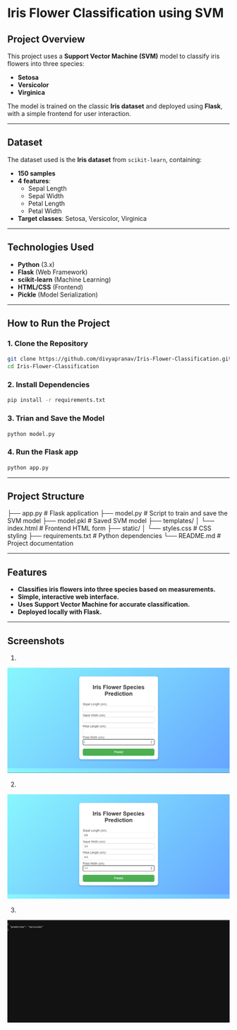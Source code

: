 # Iris Flower Classification using SVM

## Project Overview
This project uses a **Support Vector Machine (SVM)** model to classify iris flowers into three species:
- **Setosa**
- **Versicolor**
- **Virginica**

The model is trained on the classic **Iris dataset** and deployed using **Flask**, with a simple frontend for user interaction.

---

## Dataset
The dataset used is the **Iris dataset** from `scikit-learn`, containing:
- **150 samples**
- **4 features**:
  - Sepal Length
  - Sepal Width
  - Petal Length
  - Petal Width
- **Target classes**: Setosa, Versicolor, Virginica

---

## Technologies Used
- **Python** (3.x)
- **Flask** (Web Framework)
- **scikit-learn** (Machine Learning)
- **HTML/CSS** (Frontend)
- **Pickle** (Model Serialization)

---

## How to Run the Project

### 1️. Clone the Repository
```bash
git clone https://github.com/divyapranav/Iris-Flower-Classification.git
cd Iris-Flower-Classification
```
### 2. Install Dependencies
```bash
pip install -r requirements.txt
```
### 3. Trian and Save the Model
```bash
python model.py
```
### 4. Run the Flask app
```bash
python app.py
```

---

## Project Structure
├── app.py              # Flask application
├── model.py      # Script to train and save the SVM model
├── model.pkl       # Saved SVM model
├── templates/
│   └── index.html      # Frontend HTML form
├── static/
│   └── styles.css      # CSS styling
├── requirements.txt    # Python dependencies
└── README.md           # Project documentation

---

## Features
- **Classifies iris flowers into three species based on measurements.**
- **Simple, interactive web interface.**
- **Uses Support Vector Machine for accurate classification.**
- **Deployed locally with Flask.**

---

## Screenshots

1.
![alt text](image.png)

2.
![alt text](image-1.png)

3.
![alt text](image-2.png)